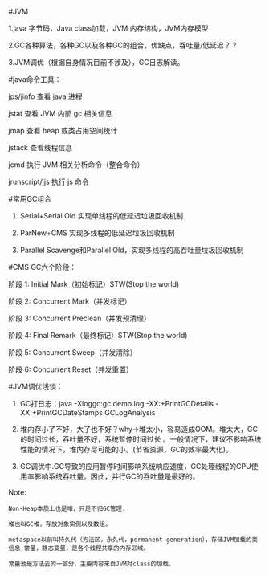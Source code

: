 #JVM

  1.java 字节码，Java class加载，JVM 内存结构，JVM内存模型

  2.GC各种算法，各种GC以及各种GC的组合，优缺点，吞吐量/低延迟？？

3.JVM调优（根据自身情况目前不涉及），GC日志解读。


#java命令工具：
  
  jps/jinfo 查看 java 进程
  
  jstat 查看 JVM 内部 gc 相关信息
  
  jmap 查看 heap 或类占用空间统计
  
  jstack 查看线程信息
  
  jcmd 执行 JVM 相关分析命令（整合命令） 
  
  jrunscript/jjs 执行 js 命令
  
#常用GC组合

  1. Serial+Serial Old 实现单线程的低延迟垃圾回收机制

  2. ParNew+CMS 实现多线程的低延迟垃圾回收机制

  3. Parallel Scavenge和Parallel Old，实现多线程的高吞吐量垃圾回收机制
  
  
  #CMS GC六个阶段：
  
  阶段 1: Initial Mark（初始标记）STW(Stop the world)
  
  阶段 2: Concurrent Mark（并发标记）
  
  阶段 3: Concurrent Preclean（并发预清理） 
  
  阶段 4: Final Remark（最终标记）STW(Stop the world)
  
  阶段 5: Concurrent Sweep（并发清除） 
  
  阶段 6: Concurrent Reset（并发重置）
  
  
  #JVM调优浅谈：
  
  1. GC打日志：java -Xloggc:gc.demo.log -XX:+PrintGCDetails -XX:+PrintGCDateStamps GCLogAnalysis
  
  2. 堆内存小了不好，大了也不好？why->堆太小，容易造成OOM。堆太大，GC的时间过长，吞吐量不好，系统暂停时间过长 。一般情况下，建议不影响系统性能的情况下，堆内存尽可能的小。(节省资源，GC的效率最大化)。
  
  3. GC调优中.GC导致的应用暂停时间影响系统响应速度，GC处理线程的CPU使用率影响系统吞吐量。因此，并行GC的吞吐量是最好的。
  
  
  Note:
  
    Non-Heap本质上也是堆，只是不归GC管理.
    
    堆也叫GC堆，存放对象实例以及数组。
    
    metaspace以前叫持久代（方法区，永久代，permanent generation），存储JVM加载的类信息,常量，静态变量，是各个线程共享的内存区域。
    
    常量池是方法去的一部分，主要内容来自JVM对class的加载。
